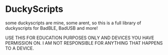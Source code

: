 # DuckyScripts
some duckyscripts are  mine, some arent, so this is a full library of duckyscripts for BadBLE, BadUSB and more!

USE THIS FOR EDUCATION PURPOSES ONLY AND DEVICES YOU HAVE PERMISSION ON.
I AM NOT RESPONSIBLE FOR ANYTHING THAT HAPPENS TO A DEVICE.
